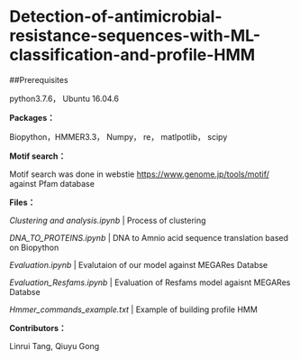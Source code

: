 # Detection-of-antimicrobial-resistance-sequences-with-ML-classification-and-profile-HMM
##Prerequisites

python3.7.6，
Ubuntu 16.04.6 

**Packages：**

Biopython，HMMER3.3， Numpy， re， matlpotlib， scipy

**Motif search：**

Motif search was done in webstie https://www.genome.jp/tools/motif/ against Pfam database

**Files：**

_Clustering and analysis.ipynb_	  |       Process of clustering 

_DNA_TO_PROTEINS.ipynb_	          |       DNA to Amnio acid sequence translation based on Biopython

_Evaluation.ipynb_	               |      Evalutaion of our model against MEGARes Databse 

_Evaluation_Resfams.ipynb_	       |      Evaluation of Resfams model agaisnt MEGARes Databse

_Hmmer_commands_example.txt_       |      Example of building profile HMM 

**Contributors：**

Linrui Tang, Qiuyu Gong

